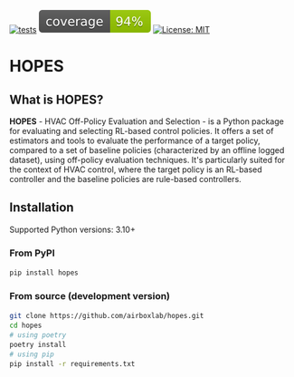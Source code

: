 [![tests](https://github.com/airboxlab/hopes/actions/workflows/tests.yml/badge.svg)](https://github.com/airboxlab/hopes/actions/workflows/tests.yml)
[![coverage](https://github.com/airboxlab/hopes/blob/main/coverage.svg)](<>)
[![License: MIT](https://img.shields.io/badge/License-MIT-yellow.svg)](https://opensource.org/licenses/MIT)

# HOPES

## What is HOPES?

**HOPES** - HVAC Off-Policy Evaluation and Selection - is a Python package for evaluating and selecting RL-based
control policies. It offers a set of estimators and tools to evaluate the performance of a target policy,
compared to a set of baseline policies (characterized by an offline logged dataset), using off-policy evaluation
techniques. It's particularly suited for the context of HVAC control, where the target policy is an RL-based controller
and the baseline policies are rule-based controllers.

## Installation

Supported Python versions: 3.10+

### From PyPI

```bash
pip install hopes
```

### From source (development version)

```bash
git clone https://github.com/airboxlab/hopes.git
cd hopes
# using poetry
poetry install
# using pip
pip install -r requirements.txt
```
